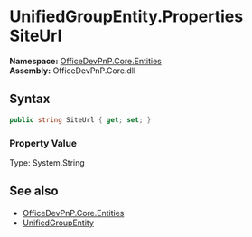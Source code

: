 # UnifiedGroupEntity.Properties SiteUrl
  

**Namespace:** [OfficeDevPnP.Core.Entities](OfficeDevPnP.Core.Entities.md)  
**Assembly:** OfficeDevPnP.Core.dll  
## Syntax
```C#
public string SiteUrl { get; set; }
```

### Property Value
Type: System.String  

## See also
- [OfficeDevPnP.Core.Entities](OfficeDevPnP.Core.Entities.md)
- [UnifiedGroupEntity](OfficeDevPnP.Core.Entities.UnifiedGroupEntity.md) 
